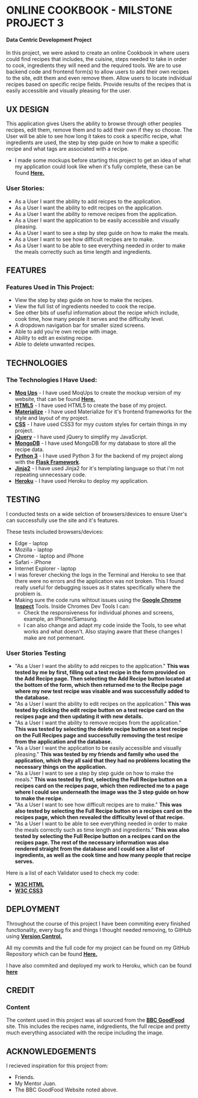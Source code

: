 # ONLINE COOKBOOK - MILSTONE PROJECT 3
 
#### Data Centric Development Project

In this project, we were asked to create an online Cookbook in where users could find recipes that includes, the cuisine, steps needed 
to take in order to cook, ingredients they will need and the required tools. We are to use backend code and frontend form(s) to allow
users to add their own recipes to the site, edit them and even remove them. Allow users to locate individual recipes based on specific
recipe fields. Provide results of the recipes that is easily accessible and visually pleasing for the user.

## UX DESIGN

This application gives Users the ability to browse through other peoples recipes, edit them, remove them and to add their own if they so choose.
The User will be able to see how long it takes to cook a specific recipe, what ingredients are used, the step by step guide on how to make
a specific recipe and what tags are associated with a recipe.

- I made some mockups before starting this project to get an idea of what my application could look like when it's fully complete, these can be found **[Here.](https://github.com/CapitainHolmes/cookbook-project/tree/master/mock--ups)**


### User Stories:

- As a User I want the ability to add reicpes to the application.
- As a User I want the ability to edit recipes on the application.
- As a User I want the ability to remove recipes from the application.
- As a User I want the application to be easily accessible and visually pleasing.
- As a User I want to see a step by step guide on how to make the meals.
- As a User I want to see how difficult recipes are to make.
- As a User I want to be able to see everything needed in order to make the meals correctly such as time length and ingredients.

## FEATURES

### Features Used in This Project:

- View the step by step guide on how to make the recipes.
- View the full list of ingredients needed to cook the recipe.
- See other bits of useful information about the recipe which include, cook time, how many people it serves and the difficulty level.
- A dropdown navigation bar for smaller sized screens.
- Able to add you're own recipe with image.
- Ability to edit an existing recipe.
- Able to delete unwanted recipes.

## TECHNOLOGIES

### The Technologies I Have Used:

- **[Moq Ups](https://app.moqups.com/)** - I have used MoqUps to create the mockup version of my website, that can be found **[Here.](https://github.com/CapitainHolmes/cookbook-project/tree/master/mock--ups)**
- **[HTML5](https://en.wikipedia.org/wiki/HTML5)** - I have used HTML5 to create the base of my project.
- **[Materialize](https://materializecss.com/)** - I have used Materialize for it's frontend frameworks for the style and layout of my project.
- **[CSS](https://en.wikipedia.org/wiki/Cascading_Style_Sheets)** - I have used CSS3 for myy custom styles for certain things in my project.
- **[jQuery](https://en.wikipedia.org/wiki/JQuery)** - I have used jQuery to simplify my JavaScript.
- **[MongoDB](https://www.mongodb.com/)** - I have used MongoDB for my database to store all the recipe data.
- **[Python 3](https://www.python.org/)** - I have used Python 3 for the backend of my project along with the **[Flask Framework](https://en.wikipedia.org/wiki/Flask_(web_framework))**.
- **[Jinja2](https://jinja.palletsprojects.com/en/2.10.x/)** - I have used Jinja2 for it's templating language so that i'm not repeating unnecessary code.
- **[Heroku](https://en.wikipedia.org/wiki/Heroku)** - I have used Heroku to deploy my application.

## TESTING

I conducted tests on a wide selction of browsers/devices to ensure User's can successfully use the site and it's features.

These tests included browsers/devices:

- Edge - laptop
- Mozilla - laptop
- Chrome - laptop and iPhone
- Safari - iPhone
- Internet Explorer - laptop
- I was forever checking the logs in the Terminal and Heroku to see that there were no errors and the application was not broken. This I found really useful for debugging issues as it states specifically where the problem is.
- Making sure the code runs wihtout issues using the **[Google Chrome Inspect](https://developers.google.com/web/tools/chrome-devtools/shortcuts)** Tools.
Inside Chromes Dev Tools I can:
    - Check the responsiveness for individual phones and screens, example, an IPhone/Samsung.
    - I can also change and adapt my code inside the Tools, to see what works and what doesn't. Also staying aware that these changes I make are not permenant.

### User Stories Testing

- "As a User I want the ability to add reicpes to the application." 
**This was tested by me by first, filling out a test recipe in the form provided on the Add Recipe page. Then selecting the Add Recipe button located at the bottom of the form, which then returned me to the Recipe page where my new test recipe was visable and was successfully added to the database.**
- "As a User I want the ability to edit recipes on the application."
**This was tested by clicking the edit recipe button on a test recipe card on the recipes page and then updating it with new details.**
- "As a User I want the ability to remove recipes from the application."
**This was tested by selecting the delete recipe button on a test recipe on the Full Recipes page and successfully removing the test recipe from the application and the database.**
- "As a User I want the application to be easily accessible and visually pleasing."
**This was tested by my friends and family who used the application, which they all said that they had no problems locating the necessary things on the application.**
- "As a User I want to see a step by step guide on how to make the meals."
**This was tested by first, selecting the Full Recipe button on a recipes card on the recipes page, which then redirected me to a page where I could see underneath the image was the 3 step guide on how to make the recipe.**
- "As a User I want to see how difficult recipes are to make."
**This was also tested by selecting the Full Recipe button on a recipes card on the recipes page, which then revealed the difficulty level of that recipe.**
- "As a User I want to be able to see everything needed in order to make the meals correctly such as time length and ingredients."
**This was also tested by selecting the Full Recipe button on a recipes card on the recipes page. The rest of the necessary information was also rendered straight from the database and I could see a list of ingredients, as well as the cook time and how many people that recipe serves.**


Here is a list of each Validator used to check my code:

- **[W3C HTML](https://validator.w3.org/)**
- **[W3C CSS3](https://jigsaw.w3.org/css-validator/)**



## DEPLOYMENT

Throughout the course of this project I have been commiting every finished functionality, 
every bug fix and things I thought needed removing, to GitHub using **[Version Control.](https://git-scm.com/book/en/v2/Getting-Started-About-Version-Control)**

All my commits and the full code for my project can be found on my GitHub Repository which can be found **[Here.](https://github.com/CapitainHolmes/cookbook-project)** 

I have also commited and deployed my work to Heroku, which can be found **[here](https://cookbook-database-project.herokuapp.com/)**

## CREDIT

### Content

The content used in this project was all sourced from the **[BBC GoodFood](https://www.bbcgoodfood.com/)** site. This includes the recipes name, indgredients, 
the full recipe and pretty much everything associated with the recipe including the image.

## ACKNOWLEDGEMENTS

I recieved inspiration for this project from:

- Friends.
- My Mentor Juan.
- The BBC GoodFood Website noted above.